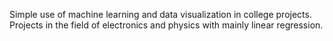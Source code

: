 Simple use of machine learning and data visualization in college projects.
Projects in the field of electronics and physics with mainly linear regression.
